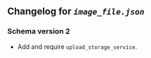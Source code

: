 ## Changelog for *`image_file.json`*

### Schema version 2

* Add and require `upload_storage_service`.
